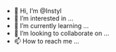 - 👋 Hi, I’m @Instyl
- 👀 I’m interested in ...
- 🌱 I’m currently learning ...
- 💞️ I’m looking to collaborate on ...
- 📫 How to reach me ...

<!---
Instyl/Instyl is a ✨ special ✨ repository because its `README.md` (this file) appears on your GitHub profile.
You can click the Preview link to take a look at your changes.
--->
